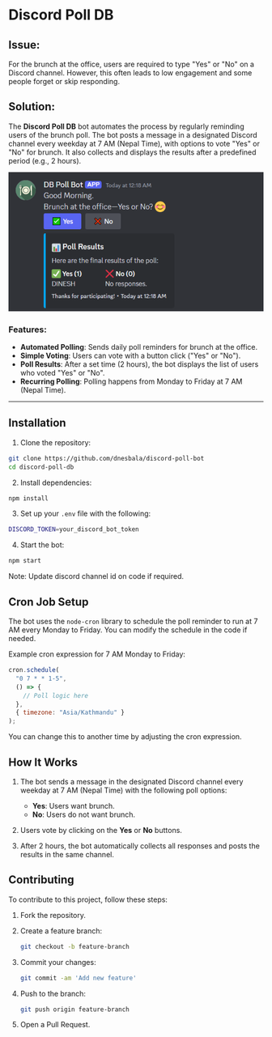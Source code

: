 # Discord Poll DB

## Issue:

For the brunch at the office, users are required to type "Yes" or "No" on a Discord channel. However, this often leads to low engagement and some people forget or skip responding.

## Solution:

The **Discord Poll DB** bot automates the process by regularly reminding users of the brunch poll. The bot posts a message in a designated Discord channel every weekday at 7 AM (Nepal Time), with options to vote "Yes" or "No" for brunch. It also collects and displays the results after a predefined period (e.g., 2 hours).

![Discord Poll Bot](./screenshots/discord_poll_bot.png)

### Features:

- **Automated Polling**: Sends daily poll reminders for brunch at the office.
- **Simple Voting**: Users can vote with a button click ("Yes" or "No").
- **Poll Results**: After a set time (2 hours), the bot displays the list of users who voted "Yes" or "No".
- **Recurring Polling**: Polling happens from Monday to Friday at 7 AM (Nepal Time).

---

## Installation

1. Clone the repository:

```bash
git clone https://github.com/dnesbala/discord-poll-bot
cd discord-poll-db
```

2. Install dependencies:

```bash
npm install
```

3. Set up your `.env` file with the following:

```bash
DISCORD_TOKEN=your_discord_bot_token
```

4. Start the bot:

```bash
npm start
```

Note: Update discord channel id on code if required.

## Cron Job Setup

The bot uses the `node-cron` library to schedule the poll reminder to run at 7 AM every Monday to Friday. You can modify the schedule in the code if needed.

Example cron expression for 7 AM Monday to Friday:

```javascript
cron.schedule(
  "0 7 * * 1-5",
  () => {
    // Poll logic here
  },
  { timezone: "Asia/Kathmandu" }
);
```

You can change this to another time by adjusting the cron expression.

## How It Works

1. The bot sends a message in the designated Discord channel every weekday at 7 AM (Nepal Time) with the following poll options:

   - **Yes**: Users want brunch.
   - **No**: Users do not want brunch.

2. Users vote by clicking on the **Yes** or **No** buttons.

3. After 2 hours, the bot automatically collects all responses and posts the results in the same channel.

## Contributing

To contribute to this project, follow these steps:

1. Fork the repository.

2. Create a feature branch:

   ```bash
   git checkout -b feature-branch
   ```

3. Commit your changes:

   ```bash
   git commit -am 'Add new feature'
   ```

4. Push to the branch:

   ```bash
   git push origin feature-branch
   ```

5. Open a Pull Request.
